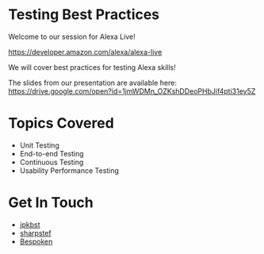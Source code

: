 # Testing Best Practices
Welcome to our session for Alexa Live!

https://developer.amazon.com/alexa/alexa-live

We will cover best practices for testing Alexa skills!

The slides from our presentation are available here:
https://drive.google.com/open?id=1jmWDMn_OZKshDDeoPHbJif4pti31ey5Z

# Topics Covered
- Unit Testing
- End-to-end Testing
- Continuous Testing
- Usability Performance Testing

# Get In Touch
* [jpkbst](https://twitter.com/jpkbst)
* [sharpstef](https://twitter.com/sharpstef)
* [Bespoken](https://gitter.im/bespoken)
